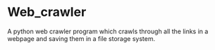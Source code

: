 # Web_crawler
A python web crawler program which crawls through all the links in a webpage and saving them in a file storage system.

